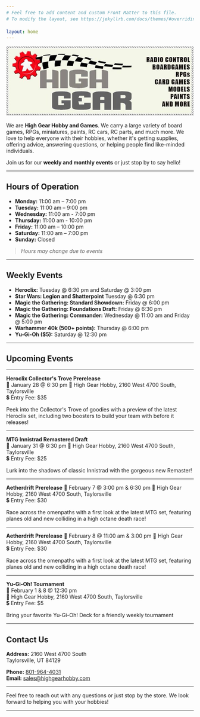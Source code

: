 ```yaml
---
# Feel free to add content and custom Front Matter to this file.
# To modify the layout, see https://jekyllrb.com/docs/themes/#overriding-theme-defaults

layout: home
---
```


![High Gear Logo](./assets/high_gear_logo.jpg)

We are **High Gear Hobby and Games**. We carry a large variety of board games, RPGs, miniatures, paints, RC cars, RC parts, and much more. We love to help everyone with their hobbies, whether it's getting supplies, offering advice, answering questions, or helping people find like-minded individuals. 

Join us for our **weekly and monthly events** or just stop by to say hello!

---

## Hours of Operation

- **Monday:** 11:00 am – 7:00 pm
- **Tuesday:** 11:00 am – 9:00 pm
- **Wednesday:** 11:00 am - 7:00 pm
- **Thursday:** 11:00 am - 10:00 pm
- **Friday:** 11:00 am – 10:00 pm
- **Saturday:** 11:00 am – 7:00 pm
- **Sunday:** Closed

> *Hours may change due to events*

---

## Weekly Events

- **Heroclix:** Tuesday @ 6:30 pm and Saturday @ 3:00 pm
- **Star Wars: Legion and Shatterpoint** Tuesday @ 6:30 pm
- **Magic the Gathering: Standard Showdown:** Friday @ 6:00 pm
- **Magic the Gathering: Foundations Draft:** Friday @ 6:30 pm
- **Magic the Gathering: Commander:** Wednesday @ 11:00 am and Friday @ 5:00 pm
- **Warhammer 40k (500+ points):** Thursday @ 6:00 pm
- **Yu-Gi-Oh ($5):** Saturday @ 12:30 pm

---

## Upcoming Events

---

**Heroclix Collector's Trove Prerelease**  
📅 January 28 @ 6:30 pm 
📍 High Gear Hobby, 2160 West 4700 South, Taylorsville  
💲 Entry Fee: $35

Peek into the Collector's Trove of goodies with a preview of the latest Heroclix set, including two boosters to build your team with before it releases!

---

**MTG Innistrad Remastered Draft**  
📅 January 31 @ 6:30 pm 
📍 High Gear Hobby, 2160 West 4700 South, Taylorsville  
💲 Entry Fee: $25

Lurk into the shadows of classic Innistrad with the gorgeous new Remaster!

---

**Aetherdrift Prerelease**
📅 February 7 @ 3:00 pm & 6:30 pm
📍 High Gear Hobby, 2160 West 4700 South, Taylorsville  
💲 Entry Fee: $30

Race across the omenpaths with a first look at the latest MTG set, featuring planes old and new colliding in a high octane death race!

---

**Aetherdrift Prerelease**
📅 February 8 @ 11:00 am & 3:00 pm
📍 High Gear Hobby, 2160 West 4700 South, Taylorsville  
💲 Entry Fee: $30

Race across the omenpaths with a first look at the latest MTG set, featuring planes old and new colliding in a high octane death race!

---

**Yu-Gi-Oh! Tournament**  
📅 February 1 & 8 @ 12:30 pm  
📍 High Gear Hobby, 2160 West 4700 South, Taylorsville  
💲 Entry Fee: $5

Bring your favorite Yu-Gi-Oh! Deck for a friendly weekly tournament

---

## Contact Us

**Address:**
2160 West 4700 South  
Taylorsville, UT 84129

**Phone:** [801-964-4031](tel:801-964-4031)  
**Email:** [sales@highgearhobby.com](mailto:sales@highgearhobby.com)

---

Feel free to reach out with any questions or just stop by the store. We look forward to helping you with your hobbies!

---


